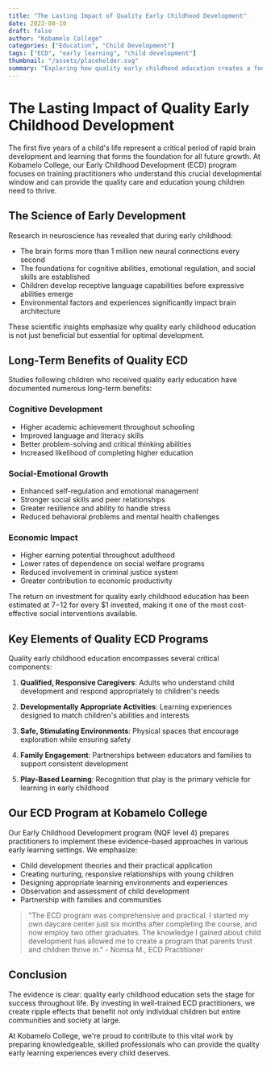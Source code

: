 ```yaml
---
title: "The Lasting Impact of Quality Early Childhood Development"
date: 2023-08-10
draft: false
author: "Kobamelo College"
categories: ["Education", "Child Development"]
tags: ["ECD", "early learning", "child development"]
thumbnail: "/assets/placeholder.svg"
summary: "Exploring how quality early childhood education creates a foundation for lifelong success and development."
---
```


# The Lasting Impact of Quality Early Childhood Development

The first five years of a child's life represent a critical period of rapid brain development and learning that forms the foundation for all future growth. At Kobamelo College, our Early Childhood Development (ECD) program focuses on training practitioners who understand this crucial developmental window and can provide the quality care and education young children need to thrive.

## The Science of Early Development

Research in neuroscience has revealed that during early childhood:

- The brain forms more than 1 million new neural connections every second
- The foundations for cognitive abilities, emotional regulation, and social skills are established
- Children develop receptive language capabilities before expressive abilities emerge
- Environmental factors and experiences significantly impact brain architecture

These scientific insights emphasize why quality early childhood education is not just beneficial but essential for optimal development.

## Long-Term Benefits of Quality ECD

Studies following children who received quality early education have documented numerous long-term benefits:

### Cognitive Development

- Higher academic achievement throughout schooling
- Improved language and literacy skills
- Better problem-solving and critical thinking abilities
- Increased likelihood of completing higher education

### Social-Emotional Growth

- Enhanced self-regulation and emotional management
- Stronger social skills and peer relationships
- Greater resilience and ability to handle stress
- Reduced behavioral problems and mental health challenges

### Economic Impact

- Higher earning potential throughout adulthood
- Lower rates of dependence on social welfare programs
- Reduced involvement in criminal justice system
- Greater contribution to economic productivity

The return on investment for quality early childhood education has been estimated at $7-$12 for every $1 invested, making it one of the most cost-effective social interventions available.

## Key Elements of Quality ECD Programs

Quality early childhood education encompasses several critical components:

1. **Qualified, Responsive Caregivers**: Adults who understand child development and respond appropriately to children's needs

2. **Developmentally Appropriate Activities**: Learning experiences designed to match children's abilities and interests

3. **Safe, Stimulating Environments**: Physical spaces that encourage exploration while ensuring safety

4. **Family Engagement**: Partnerships between educators and families to support consistent development

5. **Play-Based Learning**: Recognition that play is the primary vehicle for learning in early childhood

## Our ECD Program at Kobamelo College

Our Early Childhood Development program (NQF level 4) prepares practitioners to implement these evidence-based approaches in various early learning settings. We emphasize:

- Child development theories and their practical application
- Creating nurturing, responsive relationships with young children
- Designing appropriate learning environments and experiences
- Observation and assessment of child development
- Partnership with families and communities

> "The ECD program was comprehensive and practical. I started my own daycare center just six months after completing the course, and now employ two other graduates. The knowledge I gained about child development has allowed me to create a program that parents trust and children thrive in." - Nomsa M., ECD Practitioner

## Conclusion

The evidence is clear: quality early childhood education sets the stage for success throughout life. By investing in well-trained ECD practitioners, we create ripple effects that benefit not only individual children but entire communities and society at large.

At Kobamelo College, we're proud to contribute to this vital work by preparing knowledgeable, skilled professionals who can provide the quality early learning experiences every child deserves.
